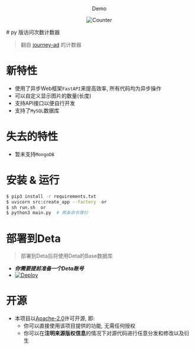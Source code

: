 <div style="text-align: center">

Demo

![Counter](https://count.rtast.cn/MoeCounter)

</div>
# py 版访问次数计数器

> 翻自 [journey-ad](https://github.com/journey-ad/Moe-counter) 的计数器

# 新特性

* 使用了异步Web框架`FastAPI`来提高效率, 所有代码均为异步操作
* 可以自定义显示图片的数量(长度)
* 支持API接口以便自行开发
* 支持了`MySQL`数据库

# 失去的特性

* 暂未支持`MongoDB`

# 安装 & 运行

```bash
$ pip3 install -r requirements.txt
$ uvicorn src:create_app --factory  or 
$ sh run.sh  or
$ python3 main.py  # 两条命令等价
```

# 部署到Deta
> 部署到Deta后将使用Deta的Base数据库

* ***你需要提前准备一个Deta账号***
* [![Deploy](https://button.deta.dev/1/svg)](https://go.deta.dev/deploy?repo=https://github.com/RTAkland/MoeCounter)

# 开源

- 本项目以[Apache-2.0](./LICENSE)许可开源, 即:
    - 你可以直接使用该项目提供的功能, 无需任何授权
    - 你可以在**注明来源版权信息**的情况下对源代码进行任意分发和修改以及衍生
